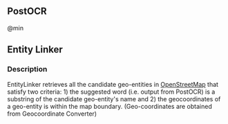 ## PostOCR

@min 

## Entity Linker 
### Description
EntityLinker retrieves all the candidate geo-entities in [OpenStreetMap](https://www.openstreetmap.org/) that satisfy two criteria: 1) the suggested word (i.e. output from PostOCR) is a substring of the candidate geo-entity's name and 2) the geocoordinates of a geo-entity is within the map boundary. (Geo-coordinates are obtained from Geocoordinate Converter)